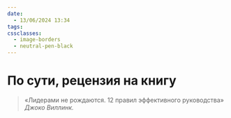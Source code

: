 ```yaml
---
date:
  - 13/06/2024 13:34
tags: 
cssclasses:
  - image-borders
  - neutral-pen-black
---
```

# По сути, рецензия на книгу
> «Лидерами не рождаются. 12 правил эффективного руководства»
> *Джоко Виллинк.*

